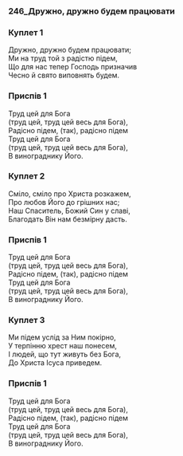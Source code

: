### 246_Дружно, дружно будем працювати
### Куплет 1
Дружно, дружно будем працювати; <br/>Ми на труд той з радістю підем,<br/>Що для нас тепер Господь призначив <br/>Чесно й свято виповнять будем.
### Приспів 1
Труд цей для Бога<br/>(труд цей, труд цей весь для Бога),<br/>Радісно підем, (так), радісно підем <br/>Труд цей для Бога<br/>(труд цей, труд цей весь для Бога),<br/>В винограднику Його.
### Куплет 2
Сміло, сміло про Христа розкажем, <br/>Про любов Його до грішних нас; <br/>Наш Спаситель, Божий Син у славі, <br/>Благодать Він нам безмірну дасть.
### Приспів 1
Труд цей для Бога<br/>(труд цей, труд цей весь для Бога),<br/>Радісно підем, (так), радісно підем <br/>Труд цей для Бога<br/>(труд цей, труд цей весь для Бога),<br/>В винограднику Його.
### Куплет 3
Ми підем услід за Ним покірно, <br/>У терпінню хрест наш понесем,<br/>І людей, що тут живуть без Бога, <br/>До Христа Ісуса приведем.
### Приспів 1
Труд цей для Бога<br/>(труд цей, труд цей весь для Бога),<br/>Радісно підем, (так), радісно підем <br/>Труд цей для Бога<br/>(труд цей, труд цей весь для Бога),<br/>В винограднику Його.
